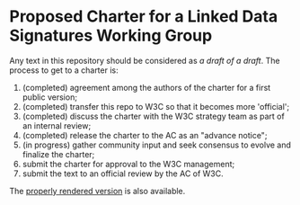 # Proposed Charter for a Linked Data Signatures Working Group

Any text in this repository should be considered as _a draft of a draft_. The process to get to a charter is:

1. (completed) agreement among the authors of the charter for a first public version;
2. (completed) transfer this repo to W3C so that it becomes more 'official';
3. (completed) discuss the charter with the W3C strategy team as part of an internal review;
4. (completed) release the charter to the AC as an "advance notice";
5. (in progress) gather community input and seek consensus to evolve and finalize the charter;
6. submit the charter for approval to the W3C management;
7. submit the text to an official review by the AC of W3C.

The [properly rendered version](https://w3c.github.io/lds-wg-charter/) is also available. 
